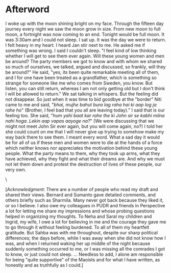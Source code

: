 # Afterword

I woke up with the moon shining bright on
my face. Through the fifteen day journey
every night we saw the moon grow in size.
From new moon to full moon, a fortnight was
now coming to an end. Tonight would be full
moon. It was 3:30am and I could not sleep.
I sat up. It was the day we were to return. I
felt heavy in my heart. I heard Jan stir next
to me. He asked me if something was
wrong. I said I couldn't sleep. "I feel kind of
low thinking whether I will get to see them
ever again. Will these young women and
men be around? The party members we got
to know and with whom we shared so much
of ourselves, we talked, argued and
discussed, so frankly, will they be around?"
He said, "yes, its been quite remarkable
meeting all of them, and I for one have been
treated as a grandfather, which is
something so strange for someone like me
who comes from Sweden, you know. But
listen, you can still return, whereas I am not
only getting old but I don't think I will be
allowed to return." We sat talking in
whispers. But the feeling did not disappear.
So just when it was time to bid goodbye at
the "border" Niti came to me and said, "_bhai,
mujhe bahut bura lag raha hai ki aap log ja
rahe ho_" (Brother, I feel bad that you all are
leaving today)." I said that is our feeling too.
She said, "_hum yahi baat kar rahe the ki
John sir se kabhi milna nahi hoga. Lekin aap
vapas aayoge na?_" (We were discussing
that we might not meet John Sir ever again,
but you will come again, no?) I told her she
could count on me that I will never give up
trying to somehow make my way back there
to see them. I meant every word. What a
sad day it would be for all of us if these men
and women were to die at the hands of a
force which neither knows nor appreciates
the motivation behind these young people.
What the party means to them, why they
took up arms, what they have achieved, why
they fight and what their dreams are. And
why we must not let them down and protest
the destruction of lives of these people, our
very own.

\ 

\[_Acknowledgment_: There are a number of
people who read my draft and shared their
views. Bernard and Sumanto gave detailed
comments, and others briefly such as
Sharmila. Many never got back because
they liked it, or so I believe. I also owe my
colleagues in PUDR and friends in
Perspective a lot for letting me share my
impressions and whose probing questions
helped in organizing my thoughts. To Neha
and Saral my children and Ingrid, my wife,
I owe a lot for believing in me and the
courage they gave me to go through it
without feeling burdened. To all of them my
heartfelt gratitude. But Sahba was with me
throughout, despite our sharp political
differences; the days before, while I was
away when she did not know how I was, and
when I returned waking her up middle of the
night because suddenly something occurred
to me, or I was missing all the comrades I
got to know, or just could not sleep. ...
Needless to add, I alone am responsible for
being "quite supportive" of the Maoists and
for what I have written, as honestly and as
truthfully as I could.\]

